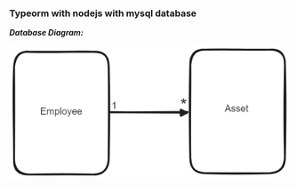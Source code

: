### Typeorm with nodejs with mysql database

***Database Diagram:***

![alt text](https://github.com/rifatislamomio/typeorm-nodejs/blob/main/diagrams/diagram.png?raw=true)
